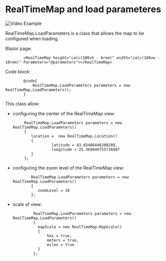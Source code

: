 # RealTimeMap and load parameteres

![Video Example](https://www.youtube.com/watch?v=zisprc60S88)

RealTimeMap.LoadParameters is a class that allows the map to be configured when loading. 

Blazor page:

            <RealTimeMap height="calc(100vh - 6rem)" width="calc(100vw - 18rem)" Parameters="@parameters"></RealTimeMap>

Code block:

            @code{
                RealTimeMap.LoadParameters parameters = new RealTimeMap.LoadParameters();
            }

This class allow:

 - configuring the center of the RealTimeMap view:


            RealTimeMap.LoadParameters parameters = new RealTimeMap.LoadParameters()
            {
               location =  new RealTimeMap.Location()
               {
                        latitude = 43.65406446200289,
                        longitude = 25.369446755738487
               }
            };


- configuring the zoom level of the RealTimeMap view:

              RealTimeMap.LoadParameters parameters = new RealTimeMap.LoadParameters()
              {
                 zoomLevel = 18
              };

- scale of view:
  
               RealTimeMap.LoadParameters parameters = new RealTimeMap.LoadParameters()
               {
                 mapScale = new RealTimeMap.MapScale()
                 {
                     has = true,
                     meters = true,
                     miles = true
                 }  
               };
